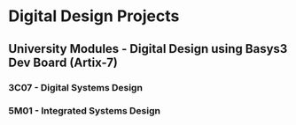 # Digital Design Projects
## University Modules - Digital Design using Basys3 Dev Board (Artix-7)
### 3C07 - Digital Systems Design
### 5M01 - Integrated Systems Design
